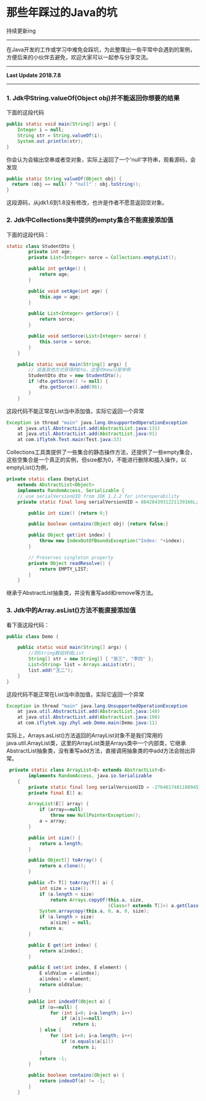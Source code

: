 # 那些年踩过的Java的坑
持续更新ing

------

在Java开发的工作或学习中难免会踩坑，为此整理出一些平常中会遇到的案例，方便后来的小伙伴去避免，欢迎大家可以一起参与分享交流。

------
**Last Update 2018.7.8**

-----
### 1. Jdk中String.valueOf(Object obj)并不能返回你想要的结果
下面的这段代码
``` java
public static void main(String[] args) {
	Integer i = null;
	String str = String.valueOf(i);
	System.out.println(str);
}
```
你会认为会输出空串或者空对象，实际上返回了一个'null'字符串，观看源码，会发现
``` java
public static String valueOf(Object obj) {
  return (obj == null) ? "null" : obj.toString();
}
```
这段源码，从jdk1.6到1.8没有修改，也许是作者不愿意返回空对象。

### 2. Jdk中Collections类中提供的empty集合不能直接添加值
下面的这段代码：
``` java
static class StudentDto {
		private int age;
		private List<Integer> sorce = Collections.emptyList();

		public int getAge() {
			return age;
		}

		public void setAge(int age) {
			this.age = age;
		}

		public List<Integer> getSorce() {
			return sorce;
		}

		public void setSorce(List<Integer> sorce) {
			this.sorce = sorce;
		}
	}

	public static void main(String[] args) {
		// 或者其他方式获得的Dto，这里的new只是举例
		StudentDto dto = new StudentDto();
		if (dto.getSorce() != null) {
			dto.getSorce().add(96);
		}
	}
```
这段代码不能正常在List当中添加值，实际它返回一个异常
``` java
Exception in thread "main" java.lang.UnsupportedOperationException
	at java.util.AbstractList.add(AbstractList.java:131)
	at java.util.AbstractList.add(AbstractList.java:91)
	at com.iflytek.Test.main(Test.java:33)
```
Collections工具类提供了一些集合的静态操作方法，还提供了一些empty集合，这些空集合是一个真正的实例，但size都为0，不能进行删除和插入操作，以emptyList()为例，
```java
private static class EmptyList
	extends AbstractList<Object>
	implements RandomAccess, Serializable {
	// use serialVersionUID from JDK 1.2.2 for interoperability
	private static final long serialVersionUID = 8842843931221139166L;

        public int size() {return 0;}

        public boolean contains(Object obj) {return false;}

        public Object get(int index) {
            throw new IndexOutOfBoundsException("Index: "+index);
        }

        // Preserves singleton property
        private Object readResolve() {
            return EMPTY_LIST;
        }
    }
```
继承于AbstractList抽象类，并没有重写add和remove等方法。

### 3. Jdk中的Array.asList()方法不能直接添加值
看下面这段代码：
``` java
public class Demo {

	public static void main(String[] args) {
		//将String数组转成List
		String[] str = new String[] { "张三", "李四" };
		List<String> list = Arrays.asList(str);
		list.add("王二");
	}
}
```
这段代码不能正常在List当中添加值，实际它返回一个异常
``` java
Exception in thread "main" java.lang.UnsupportedOperationException
	at java.util.AbstractList.add(AbstractList.java:148)
	at java.util.AbstractList.add(AbstractList.java:108)
	at com.iflytek.sgy.zhyl.web.Demo.main(Demo.java:11)
```
实际上，Arrays.asList()方法返回的ArrayList对象不是我们常用的java.util.ArrayList类，这里的ArrayList类是Arrays类中一个内部类，它继承AbstractList抽象类，没有重写add方法，直接调用抽象类的中add方法会抛出异常。
``` java
 private static class ArrayList<E> extends AbstractList<E>
        implements RandomAccess, java.io.Serializable
    {
        private static final long serialVersionUID = -2764017481108945198L;
        private final E[] a;

        ArrayList(E[] array) {
            if (array==null)
                throw new NullPointerException();
            a = array;
        }

        public int size() {
            return a.length;
        }

        public Object[] toArray() {
            return a.clone();
        }

        public <T> T[] toArray(T[] a) {
            int size = size();
            if (a.length < size)
                return Arrays.copyOf(this.a, size,
                                     (Class<? extends T[]>) a.getClass());
            System.arraycopy(this.a, 0, a, 0, size);
            if (a.length > size)
                a[size] = null;
            return a;
        }

        public E get(int index) {
            return a[index];
        }

        public E set(int index, E element) {
            E oldValue = a[index];
            a[index] = element;
            return oldValue;
        }

        public int indexOf(Object o) {
            if (o==null) {
                for (int i=0; i<a.length; i++)
                    if (a[i]==null)
                        return i;
            } else {
                for (int i=0; i<a.length; i++)
                    if (o.equals(a[i]))
                        return i;
            }
            return -1;
        }

        public boolean contains(Object o) {
            return indexOf(o) != -1;
        }
    }
```

